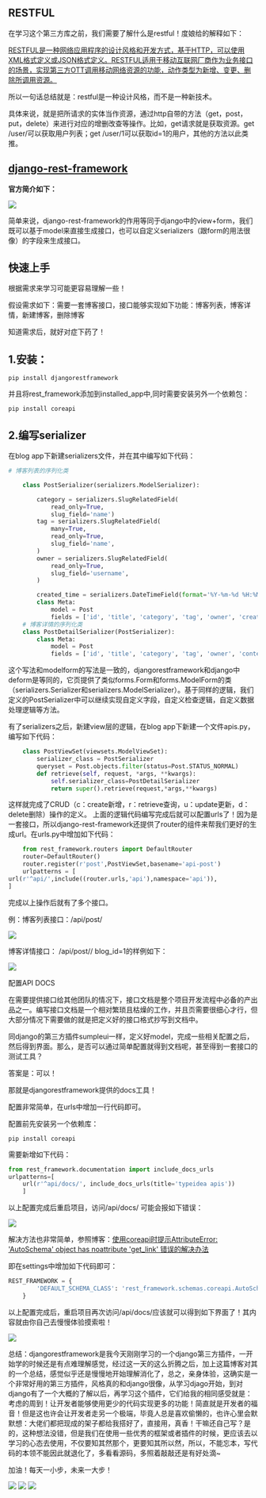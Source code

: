 
<BlogInfo id="377" title="django-rest-framework的使用" author="白日梦想猿" pv=0 read_times=0 pre_cost_time="207" category="Django" tag_list="['Django', '              drw', '              restful']" create_time="2022.01.19 16:55:31.131907" update_time="2022.07.11 10:57:42" />

## **RESTFUL**

在学习这个第三方库之前，我们需要了解什么是restful！度娘给的解释如下：

[RESTFUL是一种网络应用程序的设计风格和开发方式，基于HTTP，可以使用XML格式定义或JSON格式定义。RESTFUL适用于移动互联网厂商作为业务接口的场景，实现第三方OTT调用移动网络资源的功能，动作类型为新增、变更、删除所调用资源。](https://baike.baidu.com/item/RESTful/4406165?fr=aladdin
"RESTFUL是一种网络应用程序的设计风格和开发方式，基于HTTP，可以使用XML格式定义或JSON格式定义。RESTFUL适用于移动互联网厂商作为业务接口的场景，实现第三方OTT调用移动网络资源的功能，动作类型为新增、变更、删除所调用资源。")

所以一句话总结就是：restful是一种设计风格，而不是一种新技术。

具体来说，就是把所请求的实体当作资源，通过http自带的方法（get，post，put，delete）来进行对应的增删改查等操作。比如，get请求就是获取资源。get
/user/可以获取用户列表；get /user/1可以获取id=1的用户，其他的方法以此类推。



## [django-rest-framework](https://www.django-rest-framework.org/ "django-rest-framework")



**官方简介如下：**  

![](../media/image/2022/02/02/image-20220202212526-1.png)

简单来说，django-rest-framework的作用等同于django中的view+form，我们既可以基于model来直接生成接口，也可以自定义serializers（跟form的用法很像）的字段来生成接口。



## **快速上手**



根据需求来学习可能更容易理解一些！

假设需求如下：需要一套博客接口，接口能够实现如下功能：博客列表，博客详情，新建博客，删除博客

知道需求后，就好对症下药了！



## 1.安装：

```shell script
pip install djangorestframework
```

并且将rest_framework添加到installed_app中,同时需要安装另外一个依赖包：
```shell script
pip install coreapi
```

## 2.编写serializer

在blog app下新建serializers文件，并在其中编写如下代码：
```python
# 博客列表的序列化类

    class PostSerializer(serializers.ModelSerializer):

        category = serializers.SlugRelatedField(
            read_only=True,
            slug_field='name')
        tag = serializers.SlugRelatedField(
            many=True,
            read_only=True,
            slug_field='name',
        )
        owner = serializers.SlugRelatedField(
            read_only=True,
            slug_field='username',
        )

        created_time = serializers.DateTimeField(format='%Y-%m-%d %H:%M:%S')
        class Meta:
            model = Post
            fields = ['id', 'title', 'category', 'tag', 'owner', 'created_time']
    # 博客详情的序列化类
    class PostDetailSerializer(PostSerializer):
        class Meta:
            model = Post
            fields = ['id', 'title', 'category', 'tag', 'owner', 'content_html', 'created_time']
```


这个写法和modelform的写法是一致的，djangorestframework和django中deform是等同的，它页提供了类似forms.Form和forms.ModelForm的类（serializers.Serializer和serializers.ModelSerializer）。基于同样的逻辑，我们定义的PostSerializer中可以继续实现自定义字段，自定义检查逻辑，自定义数据处理逻辑等方法。



有了serializers之后，新建view层的逻辑，在blog app下新建一个文件apis.py，编写如下代码：
```python
    class PostViewSet(viewsets.ModelViewSet):
        serializer_class = PostSerializer
        queryset = Post.objects.filter(status=Post.STATUS_NORMAL)
        def retrieve(self, request, *args, **kwargs):
            self.serializer_class=PostDetailSerializer
            return super().retrieve(request,*args,**kwargs)
```


这样就完成了CRUD（c：create新增，r：retrieve查询，u：update更新，d：delete删除）操作的定义。
上面的逻辑代码编写完成后就可以配置urls了！因为是一套接口，所以django-rest-framework还提供了router的组件来帮我们更好的生成url。在urls.py中增加如下代码：
```python
    from rest_framework.routers import DefaultRouter
    router=DefaultRouter()
    router.register(r'post',PostViewSet,basename='api-post')
    urlpatterns = [
url(r'^api/',include((router.urls,'api'),namespace='api')),
]
```

完成以上操作后就有了多个接口。

例：博客列表接口：/api/post/

![](https://img-blog.csdnimg.cn/e7676a5a30a24319aef61ba0a39bccf9.png?x-oss-process=image/watermark,type_d3F5LXplbmhlaQ,shadow_50,text_Q1NETiBAbGl0dGxl5Lqu772e,size_20,color_FFFFFF,t_70,g_se,x_16)

博客详情接口： /api/post//  blog_id=1的样例如下：

![](https://img-blog.csdnimg.cn/f9e0551309a9494ca1619388e59c8d7a.png?x-oss-process=image/watermark,type_d3F5LXplbmhlaQ,shadow_50,text_Q1NETiBAbGl0dGxl5Lqu772e,size_20,color_FFFFFF,t_70,g_se,x_16)





配置API DOCS

在需要提供接口给其他团队的情况下，接口文档是整个项目开发流程中必备的产出品之一。编写接口文档是一个相对繁琐且枯燥的工作，并且页需要很细心才行，但大部分情况下需要做的就是把定义好的接口格式抄写到文档中。

同django的第三方插件sumpleui一样，定义好model，完成一些相关配置之后，然后得到界面。那么，是否可以通过简单配置就得到文档呢，甚至得到一套接口的测试工具？

答案是：可以！

那就是djangorestframework提供的docs工具！

配置非常简单，在urls中增加一行代码即可。

配置前先安装另一个依赖库：
```shell script
pip install coreapi
```

需要新增如下代码：
```python
from rest_framework.documentation import include_docs_urls
urlpatterns=[
    url(r'^api/docs/', include_docs_urls(title='typeidea apis'))
    ]
```

以上配置完成后重启项目，访问/api/docs/ 可能会报如下错误：

![](https://img-blog.csdnimg.cn/78d1bd4536d74c3fbd716309af967c81.png?x-oss-process=image/watermark,type_d3F5LXplbmhlaQ,shadow_50,text_Q1NETiBAbGl0dGxl5Lqu772e,size_20,color_FFFFFF,t_70,g_se,x_16)

解决方法也非常简单，参照博客：[使用coreapi时提示AttributeError: 'AutoSchema' object has noattribute 'get_link'
错误的解决办法](https://blog.csdn.net/soulwyb/article/details/98476461?ops_request_misc=%257B%2522request%255Fid%2522%253A%2522164258135116780261926968%2522%252C%2522scm%2522%253A%252220140713.130102334..%2522%257D&request_id=164258135116780261926968&biz_id=0&utm_medium=distribute.pc_search_result.none-task-blog-2~all~sobaiduend~default-1-98476461.pc_search_insert_ulrmf&utm_term=AttributeError%3A+AutoSchema+object+has+no+attribute+get_link&spm=1018.2226.3001.4187
"使用coreapi时提示AttributeError: 'AutoSchema' object has no attribute 'get_link'错误的解决办法")

即在settings中增加如下代码即可：
```python
REST_FRAMEWORK = {
        'DEFAULT_SCHEMA_CLASS': 'rest_framework.schemas.coreapi.AutoSchema',
    }
```

以上配置完成后，重启项目再次访问/api/docs/应该就可以得到如下界面了！其内容就由你自己去慢慢体验摸索啦！

![](https://img-blog.csdnimg.cn/980fe61b631146d5af57dc31dd0583e6.png?x-oss-process=image/watermark,type_d3F5LXplbmhlaQ,shadow_50,text_Q1NETiBAbGl0dGxl5Lqu772e,size_20,color_FFFFFF,t_70,g_se,x_16)

总结：djangorestframework是我今天刚刚学习的一个django第三方插件，一开始学的时候还是有点难理解感觉，经过这一天的这么折腾之后，加上这篇博客对其的一个总结，感觉似乎还是慢慢地开始理解消化了，总之，亲身体验，这确实是一个非常好用的第三方插件，风格真的和django很像，从学习djago开始，到对django有了一个大概的了解以后，再学习这个插件，它们给我的相同感受就是：考虑的周到！让开发者能够使用更少的代码实现更多的功能！简直就是开发者的福音！但是这也许会让开发者走另一个极端，毕竟人总是喜欢偷懒的，也许心里会默默想：大佬们都把现成的架子都给我搭好了，直接用，真香！干嘛还自己写？是的，这种想法没错，但是我们在使用一些优秀的框架或者插件的时候，更应该去以学习的心态去使用，不仅要知其然那个，更要知其所以然，所以，不能忘本，写代码的本领不能因此就退化了，多看看源码，多照着敲敲还是有好处滴~

加油！每天一小步，未来一大步！

 ![](https://img-blog.csdnimg.cn/004af77a5f194cc0b1aa9e97feb46d17.gif)
![](https://img-blog.csdnimg.cn/004af77a5f194cc0b1aa9e97feb46d17.gif)
![](https://img-blog.csdnimg.cn/004af77a5f194cc0b1aa9e97feb46d17.gif)
